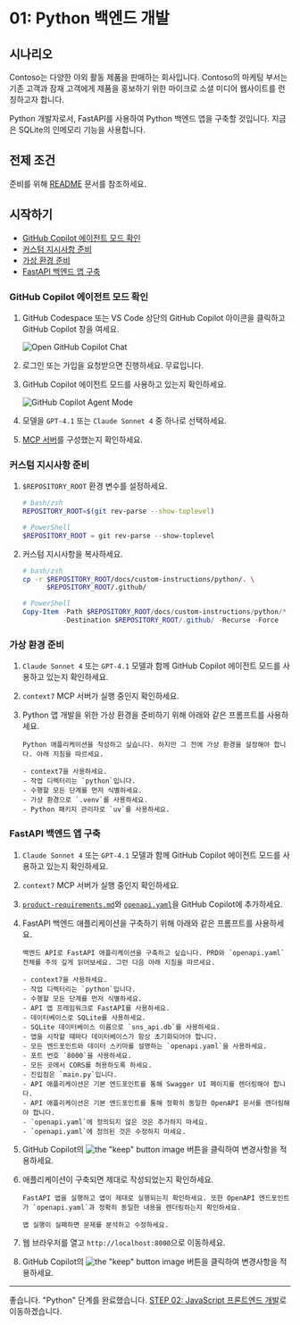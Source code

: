 # 01: Python 백엔드 개발

## 시나리오

Contoso는 다양한 야외 활동 제품을 판매하는 회사입니다. Contoso의 마케팅 부서는 기존 고객과 잠재 고객에게 제품을 홍보하기 위한 마이크로 소셜 미디어 웹사이트를 런칭하고자 합니다.

Python 개발자로서, FastAPI를 사용하여 Python 백엔드 앱을 구축할 것입니다. 지금은 SQLite의 인메모리 기능을 사용합니다.

## 전제 조건

준비를 위해 [README](../README.md) 문서를 참조하세요.

## 시작하기

- [GitHub Copilot 에이전트 모드 확인](#github-copilot-에이전트-모드-확인)
- [커스텀 지시사항 준비](#커스텀-지시사항-준비)
- [가상 환경 준비](#가상-환경-준비)
- [FastAPI 백엔드 앱 구축](#fastapi-백엔드-앱-구축)

### GitHub Copilot 에이전트 모드 확인

1. GitHub Codespace 또는 VS Code 상단의 GitHub Copilot 아이콘을 클릭하고 GitHub Copilot 창을 여세요.

   ![Open GitHub Copilot Chat](./images/setup-02.png)

1. 로그인 또는 가입을 요청받으면 진행하세요. 무료입니다.
1. GitHub Copilot 에이전트 모드를 사용하고 있는지 확인하세요.

   ![GitHub Copilot Agent Mode](./images/setup-03.png)

1. 모델을 `GPT-4.1` 또는 `Claude Sonnet 4` 중 하나로 선택하세요.
1. [MCP 서버](./00-setup.md#mcp-서버-설정)를 구성했는지 확인하세요.

### 커스텀 지시사항 준비

1. `$REPOSITORY_ROOT` 환경 변수를 설정하세요.

   ```bash
   # bash/zsh
   REPOSITORY_ROOT=$(git rev-parse --show-toplevel)
   ```

   ```powershell
   # PowerShell
   $REPOSITORY_ROOT = git rev-parse --show-toplevel
   ```

1. 커스텀 지시사항을 복사하세요.

    ```bash
    # bash/zsh
    cp -r $REPOSITORY_ROOT/docs/custom-instructions/python/. \
          $REPOSITORY_ROOT/.github/
    ```

    ```powershell
    # PowerShell
    Copy-Item -Path $REPOSITORY_ROOT/docs/custom-instructions/python/* `
              -Destination $REPOSITORY_ROOT/.github/ -Recurse -Force
    ```

### 가상 환경 준비

1. `Claude Sonnet 4` 또는 `GPT-4.1` 모델과 함께 GitHub Copilot 에이전트 모드를 사용하고 있는지 확인하세요.
1. `context7` MCP 서버가 실행 중인지 확인하세요.
1. Python 앱 개발을 위한 가상 환경을 준비하기 위해 아래와 같은 프롬프트를 사용하세요.

    ```text
    Python 애플리케이션을 작성하고 싶습니다. 하지만 그 전에 가상 환경을 설정해야 합니다. 아래 지침을 따르세요.
    
    - context7을 사용하세요.
    - 작업 디렉터리는 `python`입니다.
    - 수행할 모든 단계를 먼저 식별하세요.
    - 가상 환경으로 `.venv`를 사용하세요.
    - Python 패키지 관리자로 `uv`를 사용하세요.
    ```

### FastAPI 백엔드 앱 구축

1. `Claude Sonnet 4` 또는 `GPT-4.1` 모델과 함께 GitHub Copilot 에이전트 모드를 사용하고 있는지 확인하세요.
1. `context7` MCP 서버가 실행 중인지 확인하세요.
1. [`product-requirements.md`](../product-requirements.md)와 [`openapi.yaml`](../openapi.yaml)을 GitHub Copilot에 추가하세요.
1. FastAPI 백엔드 애플리케이션을 구축하기 위해 아래와 같은 프롬프트를 사용하세요.

    ```text
    백엔드 API로 FastAPI 애플리케이션을 구축하고 싶습니다. PRD와 `openapi.yaml` 전체를 주의 깊게 읽어보세요. 그런 다음 아래 지침을 따르세요.
    
    - context7을 사용하세요.
    - 작업 디렉터리는 `python`입니다.
    - 수행할 모든 단계를 먼저 식별하세요.
    - API 앱 프레임워크로 FastAPI를 사용하세요.
    - 데이터베이스로 SQLite를 사용하세요.
    - SQLite 데이터베이스 이름으로 `sns_api.db`를 사용하세요.
    - 앱을 시작할 때마다 데이터베이스가 항상 초기화되어야 합니다.
    - 모든 엔드포인트와 데이터 스키마를 설명하는 `openapi.yaml`을 사용하세요.
    - 포트 번호 `8000`을 사용하세요.
    - 모든 곳에서 CORS를 허용하도록 하세요.
    - 진입점은 `main.py`입니다.
    - API 애플리케이션은 기본 엔드포인트를 통해 Swagger UI 페이지를 렌더링해야 합니다.
    - API 애플리케이션은 기본 엔드포인트를 통해 정확히 동일한 OpenAPI 문서를 렌더링해야 합니다.
    - `openapi.yaml`에 정의되지 않은 것은 추가하지 마세요.
    - `openapi.yaml`에 정의된 것은 수정하지 마세요.
    ```

1. GitHub Copilot의 ![the "keep" button image](https://img.shields.io/badge/keep-blue) 버튼을 클릭하여 변경사항을 적용하세요.
1. 애플리케이션이 구축되면 제대로 작성되었는지 확인하세요.

    ```text
    FastAPI 앱을 실행하고 앱이 제대로 실행되는지 확인하세요. 또한 OpenAPI 엔드포인트가 `openapi.yaml`과 정확히 동일한 내용을 렌더링하는지 확인하세요.

    앱 실행이 실패하면 문제를 분석하고 수정하세요.
    ```

1. 웹 브라우저를 열고 `http://localhost:8000`으로 이동하세요.
1. GitHub Copilot의 ![the "keep" button image](https://img.shields.io/badge/keep-blue) 버튼을 클릭하여 변경사항을 적용하세요.

---

좋습니다. "Python" 단계를 완료했습니다. [STEP 02: JavaScript 프론트엔드 개발](./02-javascript.md)로 이동하겠습니다.